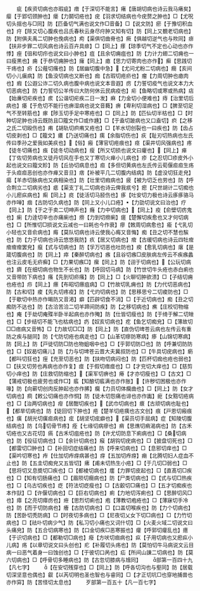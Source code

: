 <!-- { "loadSidebar": true } -->
　　疵【疾资切病也亦瑕疵】瘖【于深切不能言】瘏【唐胡切病也诗云我马瘏矣】瘿【于郢切颈肿也】瘘【力鬬切疮也】疣【羽求切结病也今疣赘之肿也】□【尤呪切头揺也与□同】防【匹备切气满也说文作□音备】□【说文防】瘀【于豫切积血也】疛【除又切心腹疾也吕氏春秋云身尽疛肿又知有切】防【同上又覩老切病也】防【附俱夫禹二切肿也俛病也】痀【渠俱切曲脊也】瘚【俱越切逆气也与欮同】痱【扶非步罪二切风病也诗云百卉具痱】□【同上】痵【琼季切气不定也心动也亦作悸】痤【徂和切疖也说文曰小肿也】疽【且余切痈疽也】防【力计力翅二切痈也一曰瘦黒也】痈【于恭切痈肿也】癕【同上】瘜【思力切寄肉也亦作】癣【思践切干疡也】疥【公薤切瘙也】防【居幽切腹中急】【尤问尤粉二切病也】癎【亥间切小儿瘨病】防【鱼没切病也又断也】痂【古瑕切疮疥也】瘤【力周切肿也瘜肉也】瘕【公遐公诈二切久病也腹中病也说文本音遐】疠【力誓切疫气也说文本力大切恶病也】防【力誓切公羊传曰大防何休云民病疫也】疟【鱼略切或寒或热病】痁【始亷切疟疾也】痎【公谐切疟疾二日一发】痳【力金切小便难也】痔【治里切后病也】痿【于危切不能行也痹湿病也说文音蕤】痹【卑利切湿病也】□【脾至切足气不至转筋也】瘃【陟玉切手足中寒疮也】□【同上】防【匹仙切半枯也】□【时种切足肿也诗云既防且□籀文作□或作尰】□【于盍切跛病也又口盍切】疻【之移之氏二切殴伤也】痏【胡轨切疻痏又疮也】□【羊水切创裂也一曰疾也】防【齿占切皮剥也】□【籀文】癑【乃送切痛也】痍【余脂切伤也】疢【耻刃切热病也左氏传曰季孙之爱我如美疢也】【俗】瘢【薄官切疮痕也】痉【渠井切风强病也】疼【徒冬切痛也】痋【徒冬切动病也】瘦【所又切损也说文曰癯也】【同上】瘅【丁佐切劳病也又徒丹切风在手也又丁寒切火瘅小儿病也】疹【之忍切□疹皮外小起也说文曰籀文眕】防【丘协切病息也】疸【多但切黄病也左氏传云荀偃疸疸生疡于头疸疸恶创也亦作瘅又音旦】痞【补被平几二切腹内结病】防【虚没切狂走皃】痬【羊赤切脉病也又病相染也】防【壮里切瘕病也】疲【被为切乏也劳也】防【呼合荆立二切病劣也】疷【渠支丁礼二切病也诗云俾我疧兮】瘛【尺世胡计二切痴也小儿瘛疭病也】痸【同上】痥【徒活切马胫伤也】痑【吐安切力极也诗云痑痑骆马亦作啴】痼【古防切久病也】防【同上又小儿口疮】【力劭切说文曰治也】疗【同上】防【于之于卖二切呻声也】癃【力中切病也】【同上】疫【俞壁切疠鬼也】瘌【力逹切辛也亦痛瘌也】痨【力到切痨瘌】瘥【楚懈切疾愈也又才何切病也】□【所惟切□损说文云减也一曰耗也今作衰】瘳【敇周切病愈也】瘉【弋乳切小轻也又音俞病也】痗【莫队切病也诗云使我心痗又音悔】痴【丑之切不慧也騃也】防【力子切病也诗云悠悠我防】疚【居又切病也】痯【古缓切病也诗云四牡痯痯痯痯罢皃】癙【式与切病也】防【孚万切恶也吐防也】瘐【愈乳切病也】瘎【是箴切腹病也】防【同上】瘁【秦醉切病也】瘯【且谷切瘯□皮肤病左传云不疾瘯蠡也注云皮毛无疥癣】□【力果切瘯□】瘰【同上】防【诩于切病也】【公玩切病也】癠【在细切病也物生不长也】防【呼回切马病】防【竹世切牛头疮也赤白痢也又音带防下病也】瘙【先到切疥瘙】防【同上】□【火聊切肿欲溃】□【子结切痈也疮也】疖【同上】瘭【布昭切瘭疽病】□【竹故切乳痈也】防【力代切恶病也】防【古和切】痠【先丸切疼疫】防【弋灼切病也】防【思移思兮二切痠防也】□【于歇切中热亦作暍防又音渇】癖【匹辟切食不消】□【于近切病也】痴【丑之切痴防不达也】防【古洽苦洽二切羊蹄间防疾】防【之移切病也】癄【庄校切物缩也】痷【于劫切痷殜半卧半起病也亦作殗】防【仕皆切瘦也】防【于绮于解二切矬也】□【步结切不能飞也枯病也】疓【奴亥切病也】疙【鱼乞切痴皃】□【薄故切□□痞病又音怖】□【力故切□□】防【同上】防【直伪切埤苍云病也左传云有重防之疾与膇同】防【弋防切疮也病走也】□【山革切瘳防寒病】瘆【山锦切寒病】防【同上】防【戸徒切防□防也物蛆咽中也】□【乎郭切防□也】防【呼兼切防防也】□【奴曷切痛儿】防【力与切埤苍云晋大夫冀叔防也】□【牛具切疣病也】瘹【都呌切狂也】痓【充至切恶也】防【扶吻切病闷也】防【匹杯切痂也疮也弱也】□【扶又切劳也再病也亦作复】痖【于假切瘖痖也】□【才兖切大痒也】□【慈剪切小痒也】防【庄救切防缩也】【渠军切痹也】瘠【才亦切瘦也】□【古文】□【蒲戒切极也疲劳也或作□】痮【知酿切痮满也亦作胀】【许秽切困极也亦作喙】防【向蕲切创肉反肿起也亦作脪】癵【力员切体癵曲也】□【同上】防【女才切病也】痌【敕公切痛也亦作恫】防【徒木切怨痛也诽也亦作讟】痆【女黠切疮病也】□【治两切病也】疳【居酣切疾也】【武巾切病也】癏【古顽切病也耻也】【都旱切病也】防【徒回切下肿也】疮【楚羊切疮痍也古文创】痕【戸恩切瘢痕也】癀【胡光切癀疸病也】痃【胡坚切痃癖也】【渠员切手屈病】症【知陵切腹结病也】防【乌切骨节疼】痊【七缘切病瘳也】痟【思燋切痟渴病也】防【古禾切疮也又古花切】瘑【古禾切疽疮也】防【许尤切防息下痢病也】□【桑切病也】防【役征切病也】□【余针切病也】瘊【胡钩切疣病也】□【披盘切死也】□【都雷切□肿也】□【补回切症结痛也】防【呼来切病也】□【息邪切痒也】□【渠吟切寒也】痄【仕加切痄疨病甚也】疨【五加切痄疨】痭【北腾切妇人症血不止也】防【五圭切痴皃又五皆切】疿【甫未切热生小疮】□【于几切□弱也】□【思将切又息奬切□疾也】□【都棱切病也】癗【力罪切皮起也】□【直髙切□疾也】□【知有切肠痛也】□【眉陨切癎病也】防【尸类切病也】□【式与切□热疾也】□【乌古切疾也】疺【符法切疺瘦也】□【古齩切□痛也】□【五才切痴疾也本作獃】□【许偃切病也】□【巨右切病也】痢【力地切泻痢也】□【思醉切风□也】瘴【之亮切瘴疠也】疶【思烈切痢也】疱【薄教切疱疮也】□【薄寐切手冷也】防【而于切防病也】癐【古防切病也】□【口盖切喉疾也】防【力个切病也】防【苦卧切秃防病】□【时夜切多病也】□【尼夜切乂女下切□病也】□【力竹切病也】□【祛卟切病少气】防【私习切小痛也又词什切】□【火麦火域二切说文曰头痛皃】防【五合切病寒也】防【口金切疾□恶寒振也】癨【呼郭切癨乱也】癔【于识切病也】□【都勒切□病也】癈【方吠切痼病也】疭【子用切病也又瘛疭小儿病】疡【以章切说文曰头创也】疕【补履切头疡也】防【莫怕切牛马病说文云目病一曰恶气着身一曰蚀创也】□【于彼切口呙也】疝【所间山諌二切病也】防【莫六切病也】□【呼骨切多睡病也】防【古忽切膝病与尳同】
　　部第一百四十九【凡七字】
　　【在安切残穿也】□【同上】防【呼各切沟也与壑同】防【居载切深坚意也偶也】叡【以芮切明也圣也智也与睿同】□【才正切坑□也穿地捕兽也亦作穽】防【苦怪切太息也】
　　歹部第一百五十【凡一百七字】
